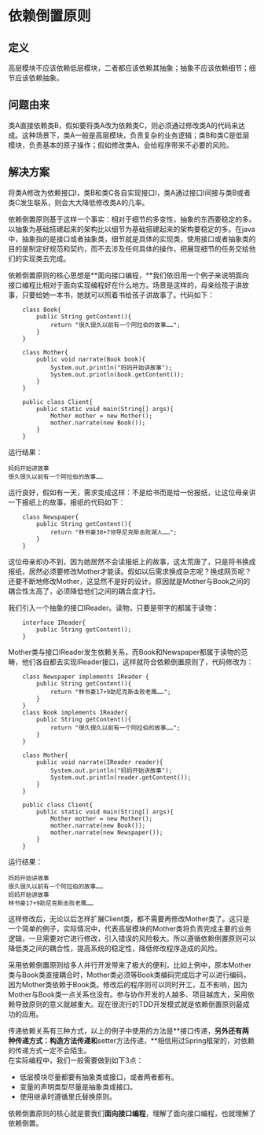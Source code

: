 # 依赖倒置原则

## 定义

高层模块不应该依赖低层模块，二者都应该依赖其抽象；抽象不应该依赖细节；细节应该依赖抽象。

## 问题由来

类A直接依赖类B，假如要将类A改为依赖类C，则必须通过修改类A的代码来达成。这种场景下，类A一般是高层模块，负责复杂的业务逻辑；类B和类C是低层模块，负责基本的原子操作；假如修改类A，会给程序带来不必要的风险。

## 解决方案

将类A修改为依赖接口I，类B和类C各自实现接口I，类A通过接口I间接与类B或者类C发生联系，则会大大降低修改类A的几率。

依赖倒置原则基于这样一个事实：相对于细节的多变性，抽象的东西要稳定的多。以抽象为基础搭建起来的架构比以细节为基础搭建起来的架构要稳定的多。在java中，抽象指的是接口或者抽象类，细节就是具体的实现类，使用接口或者抽象类的目的是制定好规范和契约，而不去涉及任何具体的操作，把展现细节的任务交给他们的实现类去完成。

依赖倒置原则的核心思想是**面向接口编程，**我们依旧用一个例子来说明面向接口编程比相对于面向实现编程好在什么地方。场景是这样的，母亲给孩子讲故事，只要给她一本书，她就可以照着书给孩子讲故事了。代码如下：

```
    class Book{
    	public String getContent(){
    		return "很久很久以前有一个阿拉伯的故事……";
    	}
    }

    class Mother{
    	public void narrate(Book book){
    		System.out.println("妈妈开始讲故事");
    		System.out.println(book.getContent());
    	}
    }

    public class Client{
    	public static void main(String[] args){
    		Mother mother = new Mother();
    		mother.narrate(new Book());
    	}
    }
```

运行结果：

```
妈妈开始讲故事  
很久很久以前有一个阿拉伯的故事……
```

运行良好，假如有一天，需求变成这样：不是给书而是给一份报纸，让这位母亲讲一下报纸上的故事，报纸的代码如下：

```
    class Newspaper{
    	public String getContent(){
    		return "林书豪38+7领导尼克斯击败湖人……";
    	}
    }
```

这位母亲却办不到，因为她居然不会读报纸上的故事，这太荒唐了，只是将书换成报纸，居然必须要修改Mother才能读。假如以后需求换成杂志呢？换成网页呢？还要不断地修改Mother，这显然不是好的设计。原因就是Mother与Book之间的耦合性太高了，必须降低他们之间的耦合度才行。

我们引入一个抽象的接口IReader。读物，只要是带字的都属于读物：

```
    interface IReader{
    	public String getContent();
    }
```

Mother类与接口IReader发生依赖关系，而Book和Newspaper都属于读物的范畴，他们各自都去实现IReader接口，这样就符合依赖倒置原则了，代码修改为：

```
    class Newspaper implements IReader {
    	public String getContent(){
    		return "林书豪17+9助尼克斯击败老鹰……";
    	}
    }
    class Book implements IReader{
    	public String getContent(){
    		return "很久很久以前有一个阿拉伯的故事……";
    	}
    }

    class Mother{
    	public void narrate(IReader reader){
    		System.out.println("妈妈开始讲故事");
    		System.out.println(reader.getContent());
    	}
    }

    public class Client{
    	public static void main(String[] args){
    		Mother mother = new Mother();
    		mother.narrate(new Book());
    		mother.narrate(new Newspaper());
    	}
    }
```

运行结果：

```
妈妈开始讲故事  
很久很久以前有一个阿拉伯的故事……  
妈妈开始讲故事  
林书豪17+9助尼克斯击败老鹰……
```

这样修改后，无论以后怎样扩展Client类，都不需要再修改Mother类了。这只是一个简单的例子，实际情况中，代表高层模块的Mother类将负责完成主要的业务逻辑，一旦需要对它进行修改，引入错误的风险极大。所以遵循依赖倒置原则可以降低类之间的耦合性，提高系统的稳定性，降低修改程序造成的风险。

采用依赖倒置原则给多人并行开发带来了极大的便利，比如上例中，原本Mother类与Book类直接耦合时，Mother类必须等Book类编码完成后才可以进行编码，因为Mother类依赖于Book类。修改后的程序则可以同时开工，互不影响，因为Mother与Book类一点关系也没有。参与协作开发的人越多、项目越庞大，采用依赖导致原则的意义就越重大。现在很流行的TDD开发模式就是依赖倒置原则最成功的应用。

传递依赖关系有三种方式，以上的例子中使用的方法是**接口传递，**另外还有两种传递方式：**构造方法传递**和**setter方法传递，**相信用过Spring框架的，对依赖的传递方式一定不会陌生。  
在实际编程中，我们一般需要做到如下3点：

* 低层模块尽量都要有抽象类或接口，或者两者都有。
* 变量的声明类型尽量是抽象类或接口。
* 使用继承时遵循里氏替换原则。

依赖倒置原则的核心就是要我们**面向接口编程**，理解了面向接口编程，也就理解了依赖倒置。  
  
